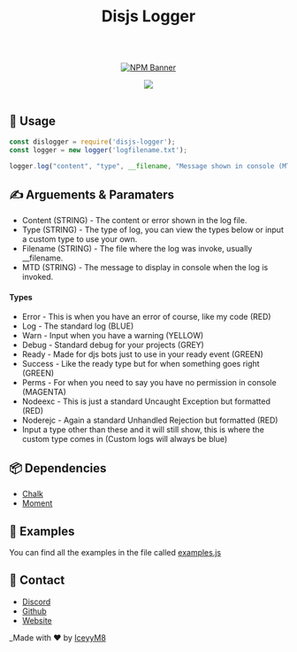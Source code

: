 <h1 align="center">Disjs Logger</h1>
<br></br>
<div align="center">
<p>
<a href="https://www.npmjs.com/package/dijs/logger"><img src="https://nodei.co/npm/disjs-logger.png?downloads=true&stars=true" alt="NPM Banner"></a>
</p>
</div>
<div align="center">
    <img src="https://iceyym8.dev/cdn/MMVeKZN.png">
    <br></br>
</div>

## 📜 Usage
```js
const dislogger = require('disjs-logger');
const logger = new logger('logfilename.txt');

logger.log("content", "type", __filename, "Message shown in console (MTD)");
```

## ✍ Arguements & Paramaters
* Content (STRING) - The content or error shown in the log file.
* Type (STRING) - The type of log, you can view the types below or input a custom type to use your own.
* Filename (STRING) - The file where the log was invoke, usually __filename.
* MTD (STRING) - The message to display in console when the log is invoked.
#### Types
* Error - This is when you have an error of course, like my code (RED)
* Log - The standard log (BLUE)
* Warn - Input when you have a warning (YELLOW)
* Debug - Standard debug for your projects (GREY)
* Ready - Made for djs bots just to use in your ready event (GREEN)
* Success - Like the ready type but for when something goes right (GREEN)
* Perms - For when you need to say you have no permission in console (MAGENTA)
* Nodeexc - This is just a standard Uncaught Exception but formatted (RED)
* Noderejc - Again a standard Unhandled Rejection but formatted (RED)
* Input a type other than these and it will still show, this is where the custom type comes in (Custom logs will always be blue)

## 📦 Dependencies 
* [Chalk](https://www.npmjs.com/package/chalk)
* [Moment](https://www.npmjs.com/package/moment)

## 📂 Examples
You can find all the examples in the file called [examples.js]([https://](https://github.com/iceyym8/disjs-logger/examples.js))



## 🧑 Contact
* [Discord](https://discord.gg/37a6wEh8t7)
* [Github](https://github.com/iceyym8)
* [Website](https://iceyym8.dev)

_Made with ♥ by [IceyyM8](https://iceyym8.dev)

